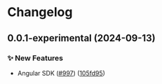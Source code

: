 # Changelog

## 0.0.1-experimental (2024-09-13)


### ✨ New Features

* Angular SDK ([#997](https://github.com/open-feature/js-sdk/issues/997)) ([105fd95](https://github.com/open-feature/js-sdk/commit/105fd95e344822ffcfc54d328a28676b6f27f38e))
